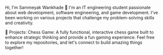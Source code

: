 Hi, I'm Sammeyak Wankhade 👋
I'm an IT engineering student passionate about web development, software engineering, and game development. I've been working on various projects that challenge my problem-solving skills and creativity.

🚀 Projects:
Chess Game: A fully functional, interactive chess game built to enhance strategic thinking and provide a fun gaming experience.
Feel free to explore my repositories, and let's connect to build amazing things together!


